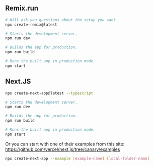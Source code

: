 ## Remix.run

```sh
# Will ask you questions about the setup you want
npx create-remix@latest

# Starts the development server.
npm run dev

# Builds the app for production.
npm run build

# Runs the built app in production mode.
npm start
```

## Next.JS

```sh
npx create-next-app@latest --typescript

# Starts the development server.
npm run dev

# Builds the app for production.
npm run build

# Runs the built app in production mode.
npm start
```

Or you can start with one of their examples from this site:
https://github.com/vercel/next.js/tree/canary/examples

```sh
npx create-next-app --example [example-name] [local-folder-name]
```
